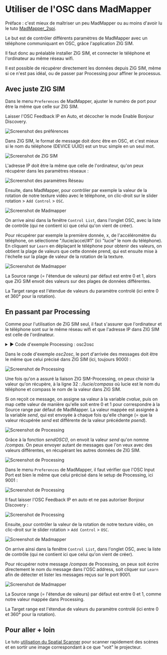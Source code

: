 # Utiliser de l'OSC dans MadMapper

Préface : 
c'est mieux de maîtriser un peu MadMapper ou au moins d'avoir lu le tuto [MadMapper_2spi](https://github.com/LucieMrc/Madmapper_2spi).

Le but est de contrôler différents paramètres de MadMapper avec un téléphone communiquant en OSC, grâce l'application ZIG SIM.

Il faut donc au préalable installer ZIG SIM, et connecter le téléphone et l'ordinateur au même réseau wifi. 

Il est possible de récupérer directement les données depuis ZIG SIM, même si ce n'est pas idéal, ou de passer par Processing pour affiner le processus.

## Avec juste ZIG SIM

Dans le menu `Preferences` de MadMapper, ajuster le numéro de port pour être la même que celle sur ZIG SIM. 

Laisser l'OSC Feedback IP en Auto, et décocher le mode Enable Bonjour Discovery.

![Screenshot des préférences](./images/screen12.png)

Dans ZIG SIM, le format de message doit donc être en OSC, et c'est mieux si le nom du téléphone (DEVICE UUID) est un truc simple en un seul mot.

![Screenshot de ZIG SIM](./images/screen13.jpg)

L'adresse IP doit être la même que celle de l'ordinateur, qu'on peux récupérer dans les paramètres réseaux :

![Screenshot des paramètres Réseau](./images/screen132.png)

Ensuite, dans MadMapper, pour contrôler par exemple la valeur de la rotation de notre texture vidéo avec le téléphone, on clic-droit sur le slider rotation > `Add Control` > `OSC`.

![Screenshot de Madmapper](./images/screen14.png)

On arrive ainsi dans la fenêtre `Control List`, dans l'onglet OSC, avec la liste de contrôle (qui ne contient ici que celui qu'on vient de créer).

Pour récupérer par exemple la première donnée, x, de l'accéléromètre du téléphone, on sélectionne "/lucie/accel/#1" (ici "lucie" le nom du téléphone).
En cliquant sur `Learn` en déplaçant le téléphone pour obtenir des valeurs, on obtient la plage de valeurs que cette donnée prend, qui est ensuite mise à l'échelle sur la plage de valeur de la rotation de la texture.

![Screenshot de Madmapper](./images/screen15.png)

La Source range (= l'étendue de valeurs) par défaut est entre 0 et 1, alors que ZIG SIM envoit des valeurs sur des plages de données différentes.

La Target range est l'étendue de valeurs du paramètre controlé (ici entre 0 et 360° pour la rotation).

## En passant par Processing

Comme pour l'utilisation de ZIG SIM seul, il faut s'assurer que l'ordinateur et le téléphone sont sur le même réseau wifi et que l'adresse IP dans ZIG SIM est celle de l'ordinateur.

<details>
  <summary> ▶️ Code d'exemple Processing : osc2osc </summary>

  ```java
import oscP5.*;
import netP5.*;

OscP5 oscP5;
NetAddress myRemoteLocation;

float send = 0;
float psend = 0;

void setup() {
  size(400, 400);
  frameRate(25);
  /* start oscP5, listening for incoming messages at port 9000 */
  oscP5 = new OscP5(this, 9000);

  /* myRemoteLocation is a NetAddress. a NetAddress takes 2 parameters,
   * an ip address and a port number. myRemoteLocation is used as parameter in
   * oscP5.send() when sending osc packets to another computer, device,
   * application. usage see below. for testing purposes the listening port
   * and the port of the remote location address are the same, hence you will
   * send messages back to this sketch.
   */
  myRemoteLocation = new NetAddress("127.0.0.1", 9001);
}

void draw() {
  background(0);
}

void sendOSC() {

  OscMessage myMessage = new OscMessage("/compas");
  myMessage.add(send);
  oscP5.send(myMessage, myRemoteLocation);
}

void oscEvent(OscMessage theOscMessage) {
  // vérifie qu'on reçoit bien le message "compas" du téléphone "lucie"
  if (theOscMessage.checkAddrPattern("/lucie/compass")==true) {

    // parse theOscMessage and extract the values from the osc message arguments.
    float cvalue = theOscMessage.get(0).floatValue();
    println(cvalue);
    
    // map la valeur du compas entre 0 et 1
    send = map(cvalue, -180, 180, 0, 1);

    // si la valeur a changé
    if (send != psend) {
      
      // envoie le message
      sendOSC();
      psend = send;
    }
  }
}
``` 

</details>

Dans le code d'exemple *osc2osc*, le port d'arrivée des messages doit être le même que celui précisé dans ZIG SIM (ici, toujours 9000) :

![Screenshot de Processing](./images/screen16.png)

Une fois qu'on a assuré la liaison ZIG SIM-Processing, on peux choisir la valeur qu'on récupère, à la ligne 32 : */lucie/compass* où lucie est le nom du téléphone et compass le nom de la valeur dans ZIG SIM.

Si on reçoit ce message, on assigne sa valeur à la variable *cvalue*, puis on map cette valeur de manière qu'elle soit entre 0 et 1 pour correspondre à la Source range par défaut de MadMapper. 
La valeur mappée est assignée à la variable *send*, qui est envoyée à chaque fois qu'elle change (= que la valeur récupérée *send* est différente de la valeur précédente *psend*).

![Screenshot de Processing](./images/screen17.png)

Grâce à la fonction *sendOSC()*, on envoit la valeur *send* qu'on nomme */compas*.
On peux envoyer autant de messages que l'on veux avec des valeurs différentes, en récupérant les autres données de ZIG SIM.

![Screenshot de Processing](./images/screen18.png)

Dans le menu `Preferences` de MadMapper, il faut vérifier que l'OSC Input Port est bien le même que celui précisé dans le setup de Processing, ici 9001 :

![Screenshot de Processing](./images/screen19.png)

Il faut laisser l'OSC Feedback IP en auto et ne pas autoriser Bonjour Discovery :

![Screenshot de Processing](./images/screen20.png)

Ensuite, pour contrôler la valeur de la rotation de notre texture vidéo, on clic-droit sur le slider rotation > `Add Control` > `OSC`.

![Screenshot de Madmapper](./images/screen14.png)

On arrive ainsi dans la fenêtre `Control List`, dans l'onglet OSC, avec la liste de contrôle (qui ne contient ici que celui qu'on vient de créer).

Pour récupérer notre message */compas* de Processing, on peux soit écrire directement le nom du message dans l'OSC address, soit cliquer sur `Learn` afin de détecter et lister les messages reçus sur le port 9001.

![Screenshot de Madmapper](./images/screen21.png)

La Source range (= l'étendue de valeurs) par défaut est entre 0 et 1, comme notre valeur mappée dans Processing.

La Target range est l'étendue de valeurs du paramètre controlé (ici entre 0 et 360° pour la rotation).

## Pour aller + loin

Le tuto [utilisation du Spatial Scanner](https://github.com/LucieMrc/MadMapper-SpatialScanner-Tuto) pour scanner rapidement des scènes et en sortir une image correspondant à ce que "voit" le projecteur.